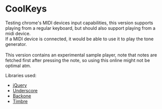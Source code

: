 # CoolKeys
Testing chrome's MIDI devices input capabilities, this version supports playing from a regular keyboard, but should also support playing from a midi device.<br/>
If a MIDI device is connected, it would be able to use it to play the tone generator.<br/><br/>
This version contains an experimental sample player, note that notes are fetched first after pressing the note, so using this online might not be optimal atm.

Libraries used:<br/>
<ul>
<li><a href="http://jquery.com/">jQuery</a></li>
<li><a href="https://github.com/jashkenas/underscore">Underscore</a></li>
<li><a href="https://github.com/jashkenas/backbone">Backone</a></li>
<li><a href="https://mohayonao.github.io/timbre.js/">Timbre</a></li>
</ul>

